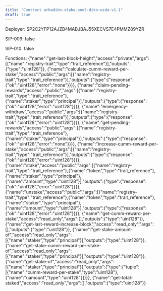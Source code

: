 ```yaml
---
title: "Contract arkadiko-stake-pool-diko-usda-v1-1"
draft: true
---
```

Deployer: SP2C2YFP12AJZB4MABJBAJ55XECVS7E4PMMZ89YZR

SIP-009: false

SIP-010: false

Functions:
{"name":"get-last-block-height","access":"private","args":[{"name":"registry-trait","type":"trait_reference"}],"outputs":{"type":"uint128"}}, {"name":"calculate-cumm-reward-per-stake","access":"public","args":[{"name":"registry-trait","type":"trait_reference"}],"outputs":{"type":{"response":{"ok":"uint128","error":"none"}}}}, {"name":"claim-pending-rewards","access":"public","args":[{"name":"registry-trait","type":"trait_reference"},{"name":"staker","type":"principal"}],"outputs":{"type":{"response":{"ok":"uint128","error":"uint128"}}}}, {"name":"emergency-withdraw","access":"public","args":[{"name":"registry-trait","type":"trait_reference"}],"outputs":{"type":{"response":{"ok":"uint128","error":"uint128"}}}}, {"name":"get-pending-rewards","access":"public","args":[{"name":"registry-trait","type":"trait_reference"},{"name":"staker","type":"principal"}],"outputs":{"type":{"response":{"ok":"uint128","error":"none"}}}}, {"name":"increase-cumm-reward-per-stake","access":"public","args":[{"name":"registry-trait","type":"trait_reference"}],"outputs":{"type":{"response":{"ok":"uint128","error":"uint128"}}}}, {"name":"stake","access":"public","args":[{"name":"registry-trait","type":"trait_reference"},{"name":"token","type":"trait_reference"},{"name":"staker","type":"principal"},{"name":"amount","type":"uint128"}],"outputs":{"type":{"response":{"ok":"uint128","error":"uint128"}}}}, {"name":"unstake","access":"public","args":[{"name":"registry-trait","type":"trait_reference"},{"name":"token","type":"trait_reference"},{"name":"staker","type":"principal"},{"name":"amount","type":"uint128"}],"outputs":{"type":{"response":{"ok":"uint128","error":"uint128"}}}}, {"name":"get-cumm-reward-per-stake","access":"read_only","args":[],"outputs":{"type":"uint128"}}, {"name":"get-last-reward-increase-block","access":"read_only","args":[],"outputs":{"type":"uint128"}}, {"name":"get-stake-amount-of","access":"read_only","args":[{"name":"staker","type":"principal"}],"outputs":{"type":"uint128"}}, {"name":"get-stake-cumm-reward-per-stake-of","access":"read_only","args":[{"name":"staker","type":"principal"}],"outputs":{"type":"uint128"}}, {"name":"get-stake-of","access":"read_only","args":[{"name":"staker","type":"principal"}],"outputs":{"type":{"tuple":[{"name":"cumm-reward-per-stake","type":"uint128"},{"name":"uamount","type":"uint128"}]}}}, {"name":"get-total-staked","access":"read_only","args":[],"outputs":{"type":"uint128"}}
